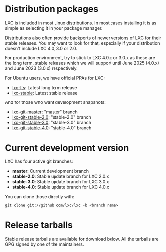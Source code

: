 
# Distribution packages
LXC is included in most Linux distributions.
In most cases installing it is as simple as selecting it in your package manager.

Distributions also often provide backports of newer versions of LXC for their stable releases.
You may want to look for that, especially if your distribution doesn't include LXC 4.0, 3.0 or 2.0.

For production environment, try to stick to LXC 4.0.x or 3.0.x as these are the long term,
stable releases which we will support until June 2025 (4.0.x) and June 2023 (3.0.x) respectively.

For Ubuntu users, we have official PPAs for LXC:

 * [lxc-lts](https://launchpad.net/~ubuntu-lxc/+archive/lxc-lts): Latest long term release
 * [lxc-stable](https://launchpad.net/~ubuntu-lxc/+archive/lxc-stable): Latest stable release

And for those who want development snapshots:

 * [lxc-git-master](https://launchpad.net/~ubuntu-lxc/+archive/lxc-git-master): "master" branch
 * [lxc-git-stable-2.0](https://launchpad.net/~ubuntu-lxc/+archive/lxc-git-stable-2.0): "stable-2.0" branch
 * [lxc-git-stable-3.0](https://launchpad.net/~ubuntu-lxc/+archive/lxc-git-stable-3.0): "stable-3.0" branch
 * [lxc-git-stable-4.0](https://launchpad.net/~ubuntu-lxc/+archive/lxc-git-stable-4.0): "stable-4.0" branch

# Current development version

LXC has four active git branches:

 * **master**: Current development branch
 * **stable-2.0**: Stable update branch for LXC 2.0.x
 * **stable-3.0**: Stable update branch for LXC 3.0.x
 * **stable-4.0**: Stable update branch for LXC 4.0.x

You can clone those directly with:

    git clone git://github.com/lxc/lxc -b <branch name>

# Release tarballs

Stable release tarballs are available for download below.
All the tarballs are GPG signed by one of the maintainers.
